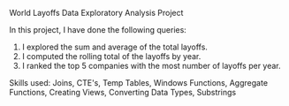 World Layoffs Data Exploratory Analysis Project

In this project, I have done the following queries:
1. I explored the sum and average of the total layoffs.
2. I computed the rolling total of the layoffs by year.
3. I ranked the top 5 companies with the most number of layoffs per year.

Skills used: Joins, CTE's, Temp Tables, Windows Functions, Aggregate Functions, Creating Views, Converting Data Types, Substrings
